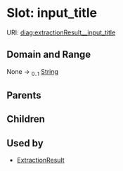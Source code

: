 
# Slot: input_title




URI: [diag:extractionResult__input_title](http://w3id.org/ontogpt/diagnostic_procedure/extractionResult__input_title)


## Domain and Range

None &#8594;  <sub>0..1</sub> [String](types/String.md)

## Parents


## Children


## Used by

 * [ExtractionResult](ExtractionResult.md)
